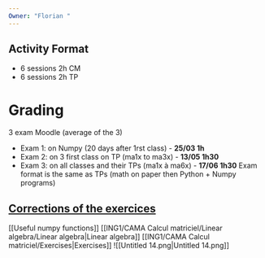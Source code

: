 ```yaml
---
Owner: "Florian "
---
```

## Activity Format
- 6 sessions 2h CM
- 6 sessions 2h TP
# Grading
3 exam Moodle (average of the 3)
- Exam 1: on Numpy (20 days after 1rst class) - **25/03 1h**
- Exam 2: on 3 first class on TP (ma1x to ma3x) - **13/05 1h30**
- Exam 3: on all classes and their TPs (ma1x à ma6x) - **17/06 1h30**
Exam format is the same as TPs (math on paper then Python + Numpy programs)
  
## [Corrections of the exercices](https://www.lrde.epita.fr/~ricou/cama/corrections/)
  
[[Useful numpy functions]]
[[ING1/CAMA Calcul matriciel/Linear algebra/Linear algebra|Linear algebra]]
[[ING1/CAMA Calcul matriciel/Exercises|Exercises]]
![[Untitled 14.png|Untitled 14.png]]
